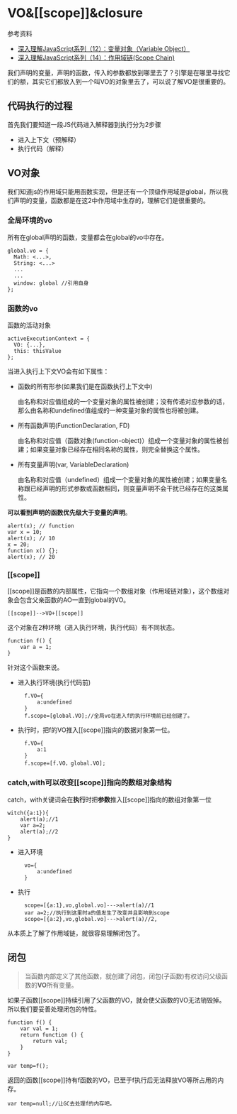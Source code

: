 # VO&[[scope]]&closure

参考资料

* [深入理解JavaScript系列（12）：变量对象（Variable Object）](http://www.cnblogs.com/TomXu/archive/2012/01/16/2309728.html)
* [深入理解JavaScript系列（14）：作用域链(Scope Chain)](http://www.cnblogs.com/TomXu/archive/2012/01/18/2312463.html)

我们声明的变量，声明的函数，传入的参数都放到哪里去了？引擎是在哪里寻找它们的额，其实它们都放入到一个叫VO的对象里去了，可以说了解VO是很重要的。

## 代码执行的过程

首先我们要知道一段JS代码进入解释器到执行分为2步骤

* 进入上下文（预解释）
* 执行代码（解释）

## VO对象

我们知道js的作用域只能用函数实现，但是还有一个顶级作用域是global，所以我们声明的变量，函数都是在这2中作用域中生存的，理解它们是很重要的。

### 全局环境的vo
	
所有在global声明的函数，变量都会在global的vo中存在。

	global.vo = {
	  Math: <...>,
	  String: <...>
	  ...
	  ...
	  window: global //引用自身
	};

### 函数的vo

函数的活动对象

	activeExecutionContext = {
	  VO: {...},
	  this: thisValue
	};

当进入执行上下文VO会有如下属性：

* 函数的所有形参(如果我们是在函数执行上下文中)

	由名称和对应值组成的一个变量对象的属性被创建；没有传递对应参数的话，那么由名称和undefined值组成的一种变量对象的属性也将被创建。

* 所有函数声明(FunctionDeclaration, FD)

	由名称和对应值（函数对象(function-object)）组成一个变量对象的属性被创建；如果变量对象已经存在相同名称的属性，则完全替换这个属性。

* 所有变量声明(var, VariableDeclaration)

	由名称和对应值（undefined）组成一个变量对象的属性被创建；如果变量名称跟已经声明的形式参数或函数相同，则变量声明不会干扰已经存在的这类属性。

**可以看到声明的函数优先级大于变量的声明**。

	alert(x); // function
	var x = 10;
	alert(x); // 10
	x = 20;
	function x() {};
	alert(x); // 20

### [[scope]]

[[scope]]是函数的内部属性，它指向一个数组对象（作用域链对象），这个数组对象会包含父亲函数的AO一直到global的VO。

	[[scope]]-->VO+[[scope]]

这个对象在2种环境（进入执行环境，执行代码）有不同状态。

    function f() {
        var a = 1;
    }

针对这个函数来说。

* 进入执行环境(执行代码前)
	
        f.VO={
            a:undefined
        }
		f.scope=[global.VO];//全局vo在进入f的执行环境前已经创建了。

* 执行时，把f的VO推入[[scope]]指向的数据对象第一位。

        f.VO={
        	a:1
        }
		f.scope=[f.VO，global.VO];

### catch,with可以改变[[scope]]指向的数组对象结构

catch，with关键词会在**执行**时把**参数**推入[[scope]]指向的数组对象第一位

	witch({a:1}){
		alert(a);//1
		var a=2;
		alert(a);//2
	}

* 进入环境

		vo={
			a:undefined
		}

* 执行

		scope=[{a:1},vo,global.vo]--->alert(a)//1
		var a=2;//执行到这里时a的值发生了改变并且影响到scope
		scope=[{a:2},vo,global.vo]--->alert(a)//2,

从本质上了解了作用域链，就很容易理解闭包了。

## 闭包

>当函数内部定义了其他函数，就创建了闭包，闭包(子函数)有权访问父级函数的**VO**所有变量。

如果子函数[[scope]]持续引用了父函数的VO，就会使父函数的VO无法销毁掉。所以我们要妥善处理闭包的特性。

    function f() {
        var val = 1;
        return function () {
            return val;
        }
    }

	var temp=f();

返回的函数[[scope]]持有f函数的VO，已至于f执行后无法释放VO等所占用的内存。

	var temp=null;//让GC去处理f的内存吧。

